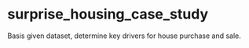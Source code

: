 # surprise_housing_case_study
Basis given dataset, determine key drivers for house purchase and sale.
